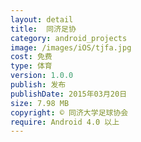 ```yaml
---
layout: detail
title:  同济足协
category: android_projects
image: /images/iOS/tjfa.jpg
cost: 免费
type: 体育
version: 1.0.0
publish: 发布
publishDate: 2015年03月20日
size: 7.98 MB
copyright: © 同济大学足球协会
require: Android 4.0 以上
---
```

